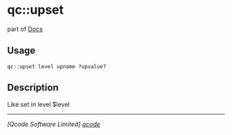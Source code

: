 qc::upset
=========

part of [Docs](.)

Usage
-----
`qc::upset level upname ?upvalue?`

Description
-----------
Like set in level $level

----------------------------------
*[Qcode Software Limited] [qcode]*

[qcode]: www.qcode.co.uk "Qcode Software"